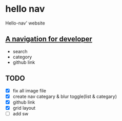 # hello nav
Hello-nav' website

## [A navigation for developer](https://hello-nav.github.io/)

- search
- category
- github link

## TODO

- [x] fix all image file
- [x] create nav categary & blur toggle(list & categary)
- [x] github link
- [x] grid layout
- [ ] add sw
